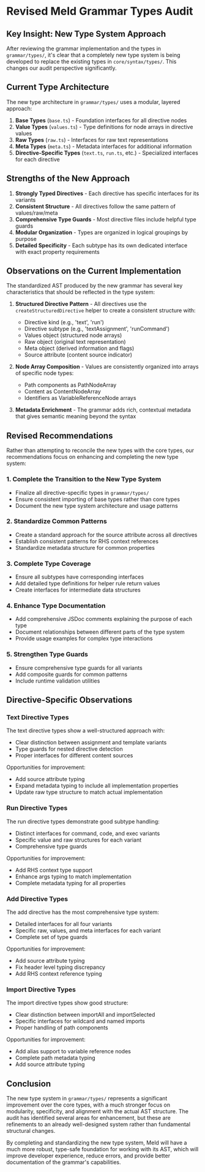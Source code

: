 # Revised Meld Grammar Types Audit

## Key Insight: New Type System Approach

After reviewing the grammar implementation and the types in `grammar/types/`, it's clear that a completely new type system is being developed to replace the existing types in `core/syntax/types/`. This changes our audit perspective significantly.

## Current Type Architecture

The new type architecture in `grammar/types/` uses a modular, layered approach:

1. **Base Types** (`base.ts`) - Foundation interfaces for all directive nodes
2. **Value Types** (`values.ts`) - Type definitions for node arrays in directive values
3. **Raw Types** (`raw.ts`) - Interfaces for raw text representations
4. **Meta Types** (`meta.ts`) - Metadata interfaces for additional information
5. **Directive-Specific Types** (`text.ts`, `run.ts`, etc.) - Specialized interfaces for each directive

## Strengths of the New Approach

1. **Strongly Typed Directives** - Each directive has specific interfaces for its variants
2. **Consistent Structure** - All directives follow the same pattern of values/raw/meta
3. **Comprehensive Type Guards** - Most directive files include helpful type guards
4. **Modular Organization** - Types are organized in logical groupings by purpose
5. **Detailed Specificity** - Each subtype has its own dedicated interface with exact property requirements

## Observations on the Current Implementation

The standardized AST produced by the new grammar has several key characteristics that should be reflected in the type system:

1. **Structured Directive Pattern** - All directives use the `createStructuredDirective` helper to create a consistent structure with:
   - Directive kind (e.g., 'text', 'run')
   - Directive subtype (e.g., 'textAssignment', 'runCommand')
   - Values object (structured node arrays)
   - Raw object (original text representation)
   - Meta object (derived information and flags)
   - Source attribute (content source indicator)

2. **Node Array Composition** - Values are consistently organized into arrays of specific node types:
   - Path components as PathNodeArray
   - Content as ContentNodeArray
   - Identifiers as VariableReferenceNode arrays

3. **Metadata Enrichment** - The grammar adds rich, contextual metadata that gives semantic meaning beyond the syntax

## Revised Recommendations

Rather than attempting to reconcile the new types with the core types, our recommendations focus on enhancing and completing the new type system:

### 1. Complete the Transition to the New Type System

- Finalize all directive-specific types in `grammar/types/`
- Ensure consistent importing of base types rather than core types
- Document the new type system architecture and usage patterns

### 2. Standardize Common Patterns

- Create a standard approach for the source attribute across all directives
- Establish consistent patterns for RHS context references
- Standardize metadata structure for common properties

### 3. Complete Type Coverage

- Ensure all subtypes have corresponding interfaces
- Add detailed type definitions for helper rule return values
- Create interfaces for intermediate data structures

### 4. Enhance Type Documentation

- Add comprehensive JSDoc comments explaining the purpose of each type
- Document relationships between different parts of the type system
- Provide usage examples for complex type interactions

### 5. Strengthen Type Guards

- Ensure comprehensive type guards for all variants
- Add composite guards for common patterns
- Include runtime validation utilities

## Directive-Specific Observations

### Text Directive Types

The text directive types show a well-structured approach with:
- Clear distinction between assignment and template variants
- Type guards for nested directive detection
- Proper interfaces for different content sources

Opportunities for improvement:
- Add source attribute typing
- Expand metadata typing to include all implementation properties
- Update raw type structure to match actual implementation

### Run Directive Types

The run directive types demonstrate good subtype handling:
- Distinct interfaces for command, code, and exec variants
- Specific value and raw structures for each variant
- Comprehensive type guards

Opportunities for improvement:
- Add RHS context type support
- Enhance args typing to match implementation
- Complete metadata typing for all properties

### Add Directive Types

The add directive has the most comprehensive type system:
- Detailed interfaces for all four variants
- Specific raw, values, and meta interfaces for each variant
- Complete set of type guards

Opportunities for improvement:
- Add source attribute typing
- Fix header level typing discrepancy
- Add RHS context reference typing

### Import Directive Types

The import directive types show good structure:
- Clear distinction between importAll and importSelected
- Specific interfaces for wildcard and named imports
- Proper handling of path components

Opportunities for improvement:
- Add alias support to variable reference nodes
- Complete path metadata typing
- Add source attribute typing

## Conclusion

The new type system in `grammar/types/` represents a significant improvement over the core types, with a much stronger focus on modularity, specificity, and alignment with the actual AST structure. The audit has identified several areas for enhancement, but these are refinements to an already well-designed system rather than fundamental structural changes.

By completing and standardizing the new type system, Meld will have a much more robust, type-safe foundation for working with its AST, which will improve developer experience, reduce errors, and provide better documentation of the grammar's capabilities.
